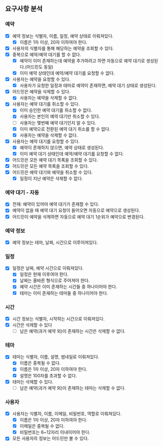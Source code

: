 ## 요구사항 분석

### 예약
- [x] 예약 정보는 식별자, 이름, 일정, 예약 상태로 이뤄져있다.
    - [x] 이름은 1자 이상, 20자 이하여야 한다.
- [x] 사용자의 식별자를 통해 해당하는 예약을 조회할 수 있다.
- [x] 중복으로 예약/예약 대기를 할 수 없다.
  - [x] 예약이 이미 존재하는데 예약을 추가하려고 하면 자동으로 예약 대기로 생성된다.(어드민도 동일)
  - [x] 이미 예약 상태인데 예약/예약 대기를 요청할 수 없다.
- [x] 사용자는 예약을 요청할 수 있다.
  - [x] 사용자가 요청한 일정과 테마로 예약이 존재하면, 예약 대기 상태로 생성된다.
- [x] 어드민은 예약을 삭제할 수 있다.
  - [x] 사용자는 예약을 삭제할 수 없다.
- [x] 사용자는 예약 대기를 취소할 수 있다.
  - [x] 이미 승인한 예약 대기를 취소할 수 없다.
  - [x] 사용자는 본인의 예약 대기만 취소할 수 있다.
  - [ ] 사용자는 몇번째 예약 대기인지 알 수 있다.
  - [x] 이미 예약으로 전환된 예약 대기 취소를 할 수 없다.
  - [x] 사용자는 예약을 삭제할 수 없다.
- [x] 사용자는 예약 대기를 요청할 수 있다.
  - [x] 예약이 존재하지 않으면, 예약 상태로 생성된다.
  - [x] 이미 예약 대기 상태인데 예약/예약 대기를 요청할 수 없다.
- [x] 어드민은 모든 예약 대기 목록을 조회할 수 있다.
- [x] 어드민은 모든 예약 목록을 조회할 수 있다.
- [x] 어드민은 예약 대기와 예약을 취소할 수 있다.
  - [x] 일정이 지난 예약은 삭제할 수 없다.

### 예약 대기 - 자동
- [x] 전재: 예약이 있어야 예약 대기가 존재할 수 있다.
- [x] 예약이 없을 때 예약 대기 요청이 들어오면 자동으로 예약으로 생성된다.
- [x] 어드민이 예약을 삭제하면 자동으로 예약 대기 1순위가 예약으로 변경된다.

### 예약 정보
- [x] 예약 정보는 테마, 날짜, 시간으로 이루어져있다.

### 일정
- [x] 일정은 날짜, 예약 시간으로 이뤄져있다.
    - [x] 일정은 현재 이후여야 한다.
    - [x] 날짜는 올바른 형식으로 주어져야 한다.
    - [x] 예약 시간은 이미 존재하는 시간들 중 하나이어야 한다.
    - [x] 테마는 이미 존재하는 테마들 중 하나이어야 한다.

### 시간
- [x] 시간 정보는 식별자, 시작하는 시간으로 이뤄져있다.
- [x] 시간은 삭제할 수 있다
  - [ ] 남은 예약(과거 예약 외)이 존재하는 시간은 삭제할 수 없다.

### 테마
- [x] 테마는 식별자, 이름, 설명, 썸네일로 이뤄져있다.
    - [x] 이름은 중복될 수 없다.
    - [x] 이름은 1자 이상, 20자 이하여야 한다.
    - [x] 설명은 100자를 초과할 수 없다.
- [x] 테마는 삭제할 수 있다.
  - [ ] 남은 예약(과거 예약 외)이 존재하는 테마는 삭제할 수 없다.

### 사용자
- [x] 사용자는 식별자, 이름, 이메일, 비밀번호, 역할로 이뤄져있다.
    - [x] 이름은 1자 이상, 20자 이하여야 한다.
    - [x] 이메일은 중복될 수 없다.
    - [x] 비밀번호는 6~12자리 이내이어야 한다.
- [x] 모든 사용자의 정보는 어드민만 볼 수 있다.
